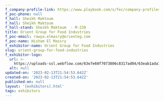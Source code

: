 ```yaml
---
f_company-profile-link: https://www.playbook.com/s/fec/company-profiles
f_poc-phone: null
f_hall: Sheikh Maktoum
f_hall: Sheikh Maktoum
f_hall-stand: Sheikh Maktoum  - M-238
title: Orient Group for Food Industries
f_poc-email: rawya.elmasry@orienteg.com
f_poc-name: Hisham El Massry
f_exhibitor-name: Orient Group for Food Industries
slug: orient-group-for-food-industries
f_exhibitor-logo:
  url: >-
    https://uploads-ssl.webflow.com/63e7e60f7073806c8317ad04/63eab1ada7b047e1d78580a4_ZGYzYg.jpeg
  alt: null
updated-on: '2023-02-13T21:54:53.642Z'
created-on: '2023-02-13T21:54:53.642Z'
published-on: null
layout: '[exhibitors].html'
tags: exhibitors
---
```



